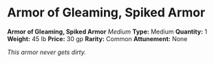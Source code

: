 # Armor of Gleaming, Spiked Armor

**Armor of Gleaming, Spiked Armor**
_Medium_
**Type:** Medium
**Quantity:** 1
**Weight:** 45 lb
**Price:** 30 gp
**Rarity:** Common
**Attunement:** None

*This armor never gets dirty.*